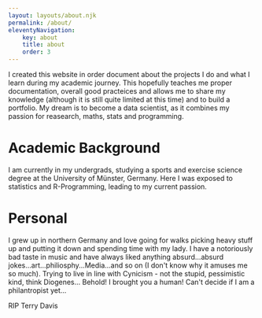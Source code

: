 ```yaml
---
layout: layouts/about.njk
permalink: /about/
eleventyNavigation:
    key: about
    title: about
    order: 3
---
```

I created this website in order document about the projects I do and what I learn during my academic journey. This hopefully teaches me proper documentation, overall good practeices and allows me to share my knowledge (although it is still quite limited at this time) and to build a portfolio. My dream is to become a data scientist, as it combines my passion for reasearch, maths, stats and programming.

# Academic Background
I am currently in my undergrads, studying a sports and exercise science degree at the University of Münster, Germany. Here I was exposed to statistics and R-Programming, leading to my current passion.

# Personal
I grew up in northern Germany and love going for walks picking heavy stuff up and putting it down and spending time with my lady. I have a notoriously bad taste in music and have always liked anything absurd...absurd jokes...art...philiosphy...Media...and so on (I don't know why it amuses me so much). Trying to live in line with Cynicism - not the stupid, pessimistic kind, think Diogenes... Behold! I brought you a human! Can't decide if I am a philantropist yet...


RIP Terry Davis
